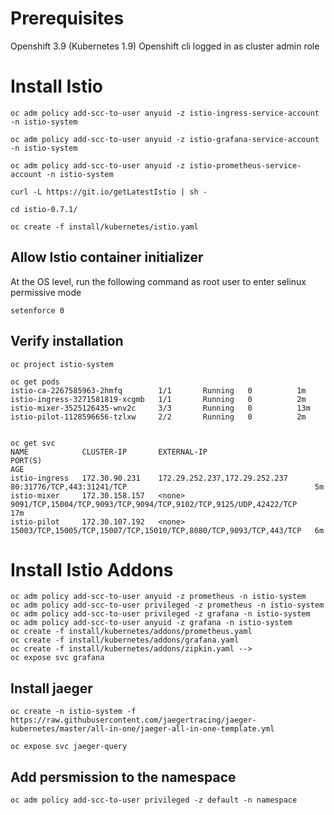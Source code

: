 # Prerequisites
Openshift 3.9 (Kubernetes 1.9)
Openshift cli logged in as cluster admin role

# Install Istio
```
oc adm policy add-scc-to-user anyuid -z istio-ingress-service-account -n istio-system

oc adm policy add-scc-to-user anyuid -z istio-grafana-service-account -n istio-system

oc adm policy add-scc-to-user anyuid -z istio-prometheus-service-account -n istio-system

curl -L https://git.io/getLatestIstio | sh -

cd istio-0.7.1/

oc create -f install/kubernetes/istio.yaml

```

## Allow Istio container initializer
At the OS level, run the following command as root user to enter selinux permissive mode
```
setenforce 0
```

## Verify installation

```
oc project istio-system

oc get pods
istio-ca-2267585963-2hmfq        1/1       Running   0          1m
istio-ingress-3271581819-xcgmb   1/1       Running   0          2m
istio-mixer-3525126435-wnv2c     3/3       Running   0          13m
istio-pilot-1128596656-tzlxw     2/2       Running   0          2m


oc get svc
NAME            CLUSTER-IP       EXTERNAL-IP                     PORT(S)                                                             AGE
istio-ingress   172.30.90.231    172.29.252.237,172.29.252.237   80:31776/TCP,443:31241/TCP                                          5m
istio-mixer     172.30.158.157   <none>                          9091/TCP,15004/TCP,9093/TCP,9094/TCP,9102/TCP,9125/UDP,42422/TCP    17m
istio-pilot     172.30.107.192   <none>                          15003/TCP,15005/TCP,15007/TCP,15010/TCP,8080/TCP,9093/TCP,443/TCP   6m
```

# Install Istio Addons
```
oc adm policy add-scc-to-user anyuid -z prometheus -n istio-system
oc adm policy add-scc-to-user privileged -z prometheus -n istio-system
oc adm policy add-scc-to-user privileged -z grafana -n istio-system
oc adm policy add-scc-to-user anyuid -z grafana -n istio-system
oc create -f install/kubernetes/addons/prometheus.yaml
oc create -f install/kubernetes/addons/grafana.yaml
oc create -f install/kubernetes/addons/zipkin.yaml -->
oc expose svc grafana
```

## Install jaeger
```
oc create -n istio-system -f https://raw.githubusercontent.com/jaegertracing/jaeger-kubernetes/master/all-in-one/jaeger-all-in-one-template.yml

oc expose svc jaeger-query

```
## Add persmission to the namespace

```
oc adm policy add-scc-to-user privileged -z default -n namespace
```
<!-- # Install Istio Automatic sidecar injector

To install automatic sidecar injection you have to enable the kube certificate server api through some changes to your master config:
So in master-config.yaml add the following pluginConfig under admissionConfig:

```
admissionConfig:
  pluginConfig:
    MutatingAdmissionWebhook:
      configuration:
        apiVersion: v1
        disable: false
        kind: DefaultAdmissionConfig

```
and under kubernetesMasterConfig add the following controllerArguments:

```
kubernetesMasterConfig:
  controllerArguments:
    cluster-signing-cert-file: [ ca.crt ]
    cluster-signing-key-file: [ ca.key ]
```

Once these changes are made, restart OCP with the command:

```
systemctl restart atomic-openshift-master-*
```

## Install sidecar injector
```
oc adm policy add-scc-to-user anyuid -z istio-sidecar-injector-service-account -n istio-system

./install/kubernetes/webhook-create-signed-cert.sh --service istio-sidecar-injector --namespace istio-system --secret sidecar-injector-cer

oc create -f install/kubernetes/istio-sidecar-injector-configmap-release.yaml

cat install/kubernetes/istio-sidecar-injector.yaml | \
     ./install/kubernetes/webhook-patch-ca-bundle.sh > \
     install/kubernetes/istio-sidecar-injector-with-ca-bundle.yaml

oc create -f install/kubernetes/istio-sidecar-injector-with-ca-bundle.yaml

```
## Verify sidecar injector is running
```
oc get pods --namespace=istio-system | grep sidecar
istio-sidecar-injector-5b8c78fd6-qsqqc   1/1       Running   0          1h

```
## Enable side car injection on per project basis

```
oc label namespace <<project name>> istio-injection=enabled
```
Any deployments to this namespace will now automatically have the istio side car injected.

To verfiy this, take a look in the Openshift console at your application.  In this case it's the default Node.js sample app.
The Pod should show two containers ready:

![containers ready](/assets/containers.png)

Viewing the Pod should show the Istio sidecar container listed:

![pod view ready](/assets/podview.png) -->


